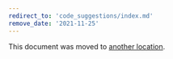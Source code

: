 ```yaml
---
redirect_to: 'code_suggestions/index.md'
remove_date: '2021-11-25'
---
```


This document was moved to [another location](code_suggestions/index.md).

<!-- This redirect file can be deleted after <2021-11-25>. -->
<!-- Redirects that point to other docs in the same project expire in three months. -->
<!-- Redirects that point to docs in a different project or site (for example, link is not relative and starts with `https:`) expire in one year. -->
<!-- Before deletion, see: https://docs.gitlab.com/ee/development/documentation/redirects.html -->
